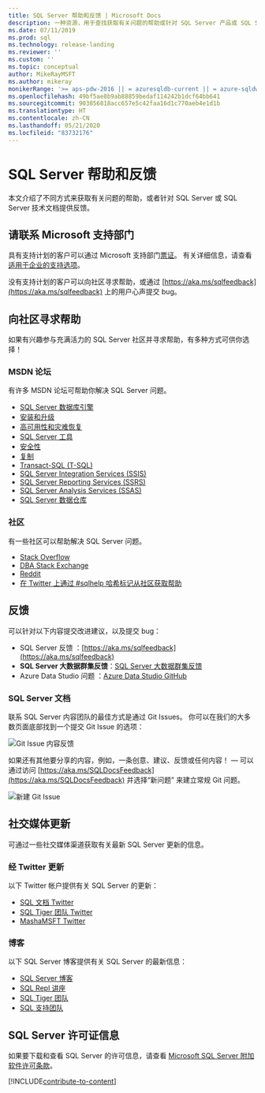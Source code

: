 ```yaml
---
title: SQL Server 帮助和反馈 | Microsoft Docs
description: 一种资源，用于查找获取有关问题的帮助或针对 SQL Server 产品或 SQL Server 技术文档提交反馈的方式。
ms.date: 07/11/2019
ms.prod: sql
ms.technology: release-landing
ms.reviewer: ''
ms.custom: ''
ms.topic: conceptual
author: MikeRayMSFT
ms.author: mikeray
monikerRange: '>= aps-pdw-2016 || = azuresqldb-current || = azure-sqldw-latest || >= sql-server-2016 || >= sql-server-linux-2017 || = sqlallproducts-allversions'
ms.openlocfilehash: 49bf5ae8b9ab88859bedaf114242b1dcf64bb641
ms.sourcegitcommit: 903856818acc657e5c42faa16d1c770aeb4e1d1b
ms.translationtype: HT
ms.contentlocale: zh-CN
ms.lasthandoff: 05/21/2020
ms.locfileid: "83732176"
---
```

# <a name="sql-server-help-and-feedback"></a>SQL Server 帮助和反馈

本文介绍了不同方式来获取有关问题的帮助，或者针对 SQL Server 或 SQL Server 技术文档提供反馈。 

## <a name="contact-microsoft-support"></a>请联系 Microsoft 支持部门

具有支持计划的客户可以通过 Microsoft 支持部门[票证](https://support.microsoft.com/hub/4343728/support-for-business)。  有关详细信息，请查看[适用于企业的支持选项](https://support.microsoft.com/help/4341255/support-for-business)。 

没有支持计划的客户可以向社区寻求帮助，或通过 [https://aka.ms/sqlfeedback](https://aka.ms/sqlfeedback) 上的用户心声提交 bug。

## <a name="ask-community-for-help"></a>向社区寻求帮助

如果有兴趣参与充满活力的 SQL Server 社区并寻求帮助，有多种方式可供你选择！


### <a name="msdn-forums"></a>MSDN 论坛

有许多 MSDN 论坛可帮助你解决 SQL Server 问题。 
- [SQL Server 数据库引擎](https://social.msdn.microsoft.com/Forums/en-US/home?forum=sqldatabaseengine&filter=alltypes&sort=lastpostdesc)
- [安装和升级](https://social.msdn.microsoft.com/Forums/en-US/home?forum=sqlsetupandupgrade&filter=alltypes&sort=lastpostdesc)
- [高可用性和灾难恢复](https://social.msdn.microsoft.com/Forums/en-US/home?forum=sqldisasterrecovery%2Csqldatabasemirroring&filter=alltypes&sort=lastpostdesc)
- [SQL Server 工具](https://social.msdn.microsoft.com/Forums/en-US/home?forum=sqltools%2Cssdt&filter=alltypes&sort=lastpostdesc) 
- [安全性](https://social.msdn.microsoft.com/Forums/en-US/home?forum=sqlsecurity&filter=alltypes&sort=lastpostdesc)
- [复制](https://social.msdn.microsoft.com/Forums/en-US/home?forum=sqlreplication&filter=alltypes&sort=lastpostdesc)
- [Transact-SQL (T-SQL)](https://social.msdn.microsoft.com/Forums/en-US/home?forum=transactsql)
- [SQL Server Integration Services (SSIS)](https://social.msdn.microsoft.com/Forums/en-US/home?forum=sqlintegrationservices&filter=alltypes&sort=lastpostdesc)
- [SQL Server Reporting Services (SSRS)](https://social.msdn.microsoft.com/Forums/en-US/home?forum=sqlreportingservices&filter=alltypes&sort=lastpostdesc)
- [SQL Server Analysis Services (SSAS)](https://social.msdn.microsoft.com/Forums/en-US/home?forum=sqlanalysisservices&filter=alltypes&sort=lastpostdesc)
- [SQL Server 数据仓库](https://social.msdn.microsoft.com/Forums/en-US/home?forum=sqldatawarehousing&filter=alltypes&sort=lastpostdesc)

### <a name="communities"></a>社区

有一些社区可以帮助解决 SQL Server 问题。 

- [Stack Overflow](https://stackoverflow.com/questions/tagged/sql-server)
- [DBA Stack Exchange](https://dba.stackexchange.com/questions/tagged/sql-server)
- [Reddit](https://www.reddit.com/r/SQLServer/)
- [在 Twitter 上通过 #sqlhelp 哈希标记从社区获取帮助](https://twitter.com/hashtag/sqlhelp?src=hash) 
 
## <a name="feedback"></a>反馈

可以针对以下内容提交改进建议，以及提交 bug：

- SQL Server 反馈  ：[https://aka.ms/sqlfeedback](https://aka.ms/sqlfeedback)
- **SQL Server 大数据群集反馈**：[SQL Server 大数据群集反馈](https://aka.ms/sql-server-bdc-feedback)
- Azure Data Studio 问题  ：[Azure Data Studio GitHub](https://github.com/microsoft/azuredatastudio/issues)
 

###  <a name="sql-server-documentation"></a>SQL Server 文档

联系 SQL Server 内容团队的最佳方式是通过 Git Issues。 你可以在我们的大多数页面底部找到一个提交 Git Issue 的选项： 

![Git Issue 内容反馈](media/sql-server-get-help/git-issues.png)

如果还有其他要分享的内容，例如，一条创意、建议、反馈或任何内容！ — 可以通过访问 [https://aka.ms/SQLDocsFeedback](https://aka.ms/SQLDocsFeedback) 并选择“新问题”  来建立常规 Git 问题。 

![新建 Git Issue](media/sql-server-get-help/new-git-issue.png)

## <a name="social-media-updates"></a>社交媒体更新

可通过一些社交媒体渠道获取有关最新 SQL Server 更新的信息。 

### <a name="updates-via-twitter"></a>经 Twitter 更新

以下 Twitter 帐户提供有关 SQL Server 的更新： 

- [SQL 文档 Twitter](https://twitter.com/sqldocs)
- [SQL Tiger 团队 Twitter](https://twitter.com/mssqltiger)
- [MashaMSFT Twitter](https://twitter.com/mashamsft)
 
### <a name="blogs"></a>博客

以下 SQL Server 博客提供有关 SQL Server 的最新信息： 

- [SQL Server 博客](https://cloudblogs.microsoft.com/sqlserver/)
- [SQL Repl 讲座](https://blogs.msdn.microsoft.com/repltalk/)
- [SQL Tiger 团队](https://blogs.msdn.microsoft.com/sql_server_team/)
- [SQL 支持团队](https://techcommunity.microsoft.com/t5/SQL-Server-Support/bg-p/SQLServerSupport/)


## <a name="sql-server-license-information"></a>SQL Server 许可证信息

如果要下载和查看 SQL Server 的许可信息，请查看 [Microsoft SQL Server 附加软件许可条款](https://www.microsoft.com/download/details.aspx?id=39299)。 


[!INCLUDE[contribute-to-content](../includes/paragraph-content/contribute-to-content.md)]



